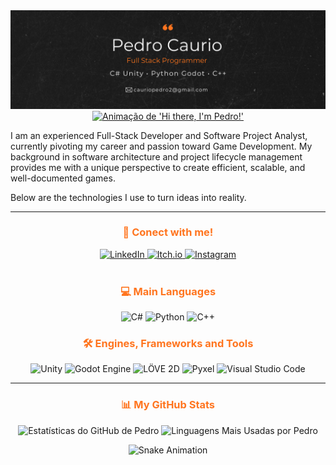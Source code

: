 <div align="center">
  <img src="https://github.com/PedroCaurio/PedroCaurio/blob/main/background%20github%20(1).png" alt="Banner do Perfil de Pedro">
</div>

<div align="center">
  <a href="https://git.io/typing-svg">
    <img src="https://readme-typing-svg.herokuapp.com?font=Space+Mono&size=24&pause=1000&color=FF751F&center=true&vCenter=true&width=600&lines=Hi+there,+I'm+Pedro!+%F0%9F%91%8B;Full-Stack+Developer+%26+Project+Analyst;Specializing+in+Game+Development" alt="Animação de 'Hi there, I'm Pedro!'">
  </a>
</div>

<p align="left">
  I am an experienced Full-Stack Developer and Software Project Analyst, currently pivoting my career and passion toward Game Development. My background in software architecture and project lifecycle management provides me with a unique perspective to create efficient, scalable, and well-documented games.
</p>
<p align="left">
  Below are the technologies I use to turn ideas into reality.
</p>

<hr>

<div align="center">
  <h3 style="color: #ff751f;">🔗 Conect with me!</h3>
  <a href="https://www.linkedin.com/in/pedro-caurio-3ab4a5260/" target="_blank">
    <img src="https://img.shields.io/badge/LinkedIn-ff751f?style=for-the-badge&logo=linkedin&logoColor=white" alt="LinkedIn">
  </a>
  <a href="https://pedrocaurio.itch.io/" target="_blank">
    <img src="https://img.shields.io/badge/Itch.io-ff751f?style=for-the-badge&logo=itchdotio&logoColor=white" alt="Itch.io" alt="Itch.io">
  </a>
  <a href="https://www.instagram.com/cauriopedromartins/" target="_blank">
    <img src="https://img.shields.io/badge/Instagram-ff751f?style=for-the-badge&logo=instagram&logoColor=white" alt="Instagram">
  </a>
</div>

<br>

<div align="center">
  
  <h3 style="color: #ff751f;">💻 Main Languages</h3>
  <p>
    <img src="https://img.shields.io/badge/C%23-ff751f?style=for-the-badge&logo=c-sharp&logoColor=white" alt="C#">
    <img src="https://img.shields.io/badge/Python-ff751f?style=for-the-badge&logo=python&logoColor=white" alt="Python">
    <img src="https://img.shields.io/badge/C%2B%2B-ff751f?style=for-the-badge&logo=cplusplus&logoColor=white" alt="C++">
  </p>
  
  <h3 style="color: #ff751f;">🛠️ Engines, Frameworks and Tools</h3>
  <p>
    <img src="https://img.shields.io/badge/Unity-212121?style=for-the-badge&logo=unity&logoColor=white" alt="Unity">
    <img src="https://img.shields.io/badge/Godot-212121?style=for-the-badge&logo=godotengine&logoColor=white" alt="Godot Engine">
    <img src="https://img.shields.io/badge/LÖVE-212121?style=for-the-badge&logo=love&logoColor=white" alt="LÖVE 2D">
    <img src="https://img.shields.io/badge/Pyxel-212121?style=for-the-badge&logoColor=white" alt="Pyxel">
    <img src="https://img.shields.io/badge/VS_Code-212121?style=for-the-badge&logo=visualstudiocode&logoColor=white" alt="Visual Studio Code">
  </p>
</div>

<hr>

<div align="center">
  <h3 style="color: #ff751f;">📊 My GitHub Stats</h3>
  
  <p>
    <img 
      height="180em" 
      src="https://github-readme-stats.vercel.app/api?username=PedroCaurio&show_icons=true&theme=transparent&include_all_commits=true&count_private=true&text_color=ffffff&title_color=ff751f&icon_color=ff751f&bg_color=212121&border_color=ff751f&border_radius=10" 
      alt="Estatísticas do GitHub de Pedro"
    />
    <img 
      height="180em" 
      src="https://github-readme-stats.vercel.app/api/top-langs/?username=PedroCaurio&layout=compact&langs_count=7&theme=transparent&text_color=ffffff&title_color=ff751f&icon_color=ff751f&bg_color=212121&border_color=ff751f&border_radius=10" 
      alt="Linguagens Mais Usadas por Pedro"
    />
  </p>
</div>

<div align="center">
  <img src="https://raw.githubusercontent.com/PedroCaurio/PedroCaurio/output/github-contribution-grid-snake.svg" alt="Snake Animation">
</div>
